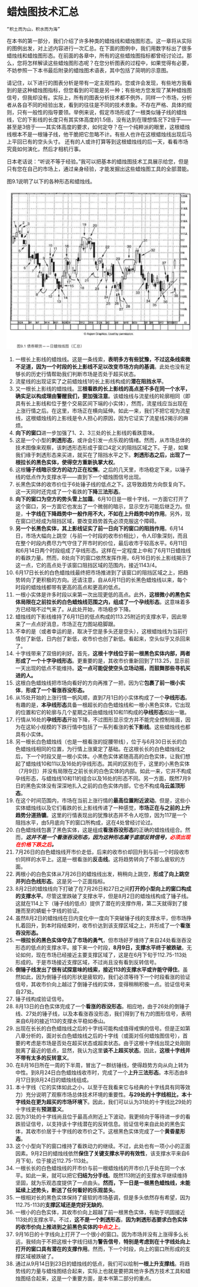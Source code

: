 # 蜡烛图技术汇总

`“积土而为山，积水而为海”`

在本书的第一部分，我们介绍了许多种类的蜡烛线和蜡烛图形态。这一章将从实际的图例出发，对上述内容进行一次汇总。在下面的图例中，我们用数字标出了很多蜡烛线和蜡烛图形态。在前面的各章中，所有的这些蜡烛图指标都曾经讨论过。那么，您将怎样解读这些蜡烛图形态呢？在您分析图表的过程中，如果觉得有必要，不妨参照一下本书最后附录的蜡烛图术语表，其中包括了简明的示意图。

请记住，以下进行的图表分析是带有一定主观性的。您或许会发现，有些地方我看到的是这种蜡烛图指标，但您看到的可能是另一种；有些地方您发现了某种蜡烛图信号，但我却没有。实际上，所有的图表分析技术都不例外，同样一个市场，分析者从各自不同的经验出发，看到的往往是不同的技术景象。不存在严格、具体的规则，只有一般性的指导要领。举例来说，假定市场形成了一根类似锤子线的蜡烛线，它的下影线的长度只有其实体高度的1.5倍，没有达到在理想情况下2倍于——甚至是3倍于——其实体高度的要求，如何定夺？在一个纯粹派的眼里，这根蜡烛线根本不是一根锤子线，他干脆把它忽略不计。有些人也许在这根蜡烛线出现后马上平回已有的空头头寸。 还有的人或许打算等到这根蜡烛线的后一天，看看市场究竟如何演化，然后才相机行事。

日本老话说：“听说不等于经验。”我可以把基本的蜡烛图技术工具展示给您，但是只有您在自己的市场上，通过亲身经验，才能发掘出这些蜡烛图工具的全部潜能。

图9.1说明了以下的各种形态和蜡烛线。

![1](../img/kline901.png)

1. 一根长上影线的蜡烛线。这是一条线索，**表明多方有些犹豫，不过这条线索微不足道，因为一个时段的长上影线不足以改变市场方向的基调**。此处也没有足够长的历史行情帮助我们判断市场是否处于超买状态。
2. 流星线的出现证实了之前蜡烛线1的长上影线构成的**潜在阻挡水平**。
3. 又一根长上影线的蜡烛线。**三根看跌的长上影线的高点差不多在同一个水平，确实足以构成理由警醒我们，要加强注意**。该蜡烛线与流星线的轮廓相同（即具有长上影线和位于整个交易区间下端的小实体），然而，流星线应当出现在上涨行情之后。在这里，市场正在横向延伸。如此一来，我们不把它视为流星线，这根蜡烛线的上影线是令人担心的原因，因为它证实了流星线2揭示的麻烦。
4. **向下的窗口**进一步加强了1、2、3三处的长上影线的看跌意味。
5. 这是一个小型的**刺透形态**，或许会引发一点乐观的情绪。然而，从市场总体的技术图像来观察，该刺透形态形成于窗口4定义的阻挡区域之下。于是，如果我们缘于刺透形态来买进，就买在了阻挡水平之下。**刺透形态之后，出现了一根拉长的黑色实体，使得空方重新执掌大权**。
6. 这根**锤子线暗示空方的动力正在松懈**。之后的几天里，市场稳定下来，以锤子线的低点作为支撑水平——直到下一个蜡烛图信号出现。
7. 长黑色实体的收市价位于6处锤子线的低点之下。这导致趋势方向恢复向下。这一天同时还完成了一个看跌的**下降三法形态**。
8. **向下的窗口为空方的势头雪上加霜**。6月10日是一根十字线，一方面它打开了这个窗口，另一方面它也发出了一个微弱的暗示，显示空方可能后继乏力。但是，**十字线在下降趋势中一般作用不大，不如在上升趋势中的作用**。另外，现在窗口已经成为阻挡区域，要改变趋势首先必须克服这个障碍。
9. **另一个长黑色实体，其上影线证实了前一日向下的窗口的阻挡作用**。6月14日，市场大幅向上跳空（与前一个时段的收市价相比），令人印象深刻，而且在整个时段内费尽力气守住了开市时的价位，最后收市于较高水平。6月11日和6月14日两个时段组成了孕线形态。这样在一定程度上中和了6月11日蜡烛线的看跌力量。然而，8处向下的窗口依然发挥作用，6月16日的长上影线揭示了这一点，它的高点处于该窗口阻挡区域的范围内，接近1143/4。
10. 6月17日长长的白色蜡烛线最终把市场推进到了该窗口的阻挡区域之上，把趋势转向了更积极的方向。还请注意，自从6月11日的长黑色蜡烛线以来，每个时段的蜡烛线都带有更高的高点和更高的低点。
11. 一根小实体是许多时段以来第一次出现更低的高点。此外，**这根微小的黑色实体局限在之前拉长的白色蜡烛线范围之内，组成了一个孕线形态**。这意味着多方已经喘不过气来了。从此处开始，市场稳步下降。
12. 蜡烛线的下影线维持了6月11日的低点构成的113.25附近的支撑水平，因此带来了一点点好消息，市场正在力图站稳脚跟。
13. 不幸的是（或者幸运的是，取决于您是多头还是空头），这根蜡烛线为当前行情创了新低，日内创了新低，收市价也创了新低。看起来，空头似乎又杀回来了。
14. 十字线带来了双倍的利好。首先，**这根十字线位于前一根黑色实体内部，两者形成了一个十字孕线形态**。更重要的是，其收市价重新回到了113.25，显示前一天出现的低点不能维持。**这一点可能促使空头立场动摇，而鼓舞那些寻机买进的人。**
15. 这根白色蜡烛线把市场向看好的方向再推了一把，因为它**包裹了前一根小实体**，**形成了一个看涨吞没形态。**
16. 从15处开始的上涨行情一帆风顺，直到7月1日的小实体构成了一个**孕线形态**。有趣的是，**本孕线形态**具备一根超长的白色蜡烛线和一根小黑色实体，它出现的位置和它的轮廓与几个星期之前由蜡烛线10和11构成的**孕线形态**如出一辙。
17. 行情从16处的**孕线形态**开始下降，不过图形显示空方并不能完全控制局面，因为在这轮小规模的下跌行情中包括了一系列看涨的**长下影线**。这些蜡烛线也都具有小实体。
18. 另一根长白色蜡烛线（也是一根看涨的捉腰带线），位于与6月30日长长的白色蜡烛线相同的位置，为行情上涨奠定了基础。在这根长长的白色蜡烛线之后，下一个时段又是一根小实体。小黑色实体紧随高高的白色实体，让我们想起了蜡烛线10和11以及16处的孕线形态。其间的区别在于，这里的小黑色实体（7月9日）并没有局限在之前长长的白色实体的内部。如此一来，它并不构成孕线形态，与蜡烛线10和11的组合以及16处的形态不同。另一方面，既然7月9日的黑色实体没有深深地扎入之前的白色实体内部，它也不构成**乌云盖顶形态**。
19. 在这个时间范围内，市场在当前上涨行情的**最高位置附近波动**。但是，这些小实体蜡烛线以及它们看跌的长上影线传递了一种感觉，**市场正在与之前的上升趋势分道扬镳**。这里的行情表现出的犹豫状态并不令人吃惊，因为117是一个阻挡水平，由5月底向下的窗口所构成，这在4处曾经讨论过。
20. 白色蜡烛线包裹了黑色实体，这是组成**看涨吞没形态**的正确的蜡烛线组合。然而，***这并不是一个看涨吞没形态，因为这种形态属于底部反转信号，<span style="color:red;">必须出现在价格下跌之后</span>。***
21. 7月26日的白色蜡烛线开市价走低，后来的收市价却回升到与前一个时段收市价同样的水平上。这是一根看涨的**反击线**。这将趋势转向了不那么疲软的方面。
22. 两根小的白色实体从7月26日的蜡烛线出发，稍稍向上跳空，**形成了向上跳空并列白色线形态**。这是另一个正面指标。
23. 8月2日的蜡烛线向下打破了在7月26日和27日之间**打开的小型向上的窗口构成的支撑水平**。尽管这里跌破了支撑水平，但是8月2日的蜡烛线构成了锤子线。这就在114上下（锤子线的低点）提供了潜在的支撑作用，第二天就得到了接踵而至的蜻蜓十字线的验证。
24. 虽然8月2日的蜡烛线在日内变化中一度向下突破锤子线的支撑水平，但市场挣扎着回升，到本时段结束时，收市价达到该支撑区域之上，并形成了一个**看涨吞没形态。**
25. **一根拉长的黑色实体夺去了市场的勇气**，但市场好歹维持了来自24处看涨吞没形态的低点的支撑水平。接下来一个时段，**8月9日，支撑水平终于被跌破**。无论如何，现在市场已经接近主要支撑区域了，这是在6月下旬于112.75-113处形成的。于是市场接近支撑区域，不过尚且没有看到反转信号。
26. **倒锤子线发出了很有试探意味的线索，接近113的支撑水平或许能守得住**。虽然如此，因为倒锤子线的形状是疲软的，我们必须等待下一个时段看涨的验证信号，其收市价向上越过了倒锤子线的实体，变得稍稍积极一点。验证信号来自27处。
27. 锤子线构成验证信号。
28. 8月13日的白色实体完成了一个**看涨的吞没形态**。相应地，由于26处的倒锤子线、27处的锤子线，以及本看涨吞没形态，我们得到了有力的图形信号，表明来自6月的接近113的支撑水平稳如泰山。
29. 出现在长长的白色蜡烛线之后的十字线可能构成值得戒惧的信号。但是正如第八章分析的，面对长白色蜡烛线之后的十字线（或面对任何蜡烛图信号），首要的考虑是市场是否处在超买状态或超卖状态。由于这根十字线出现之处刚刚脱离了最近的低点，显然，我认为这里**谈不上超买状态**。因此，**这根十字线并不带有太多的反转意义**。
30. 在8月16日所在一周的下半周，冒出了一群纺锤线，使得趋势方向从向上转为中性。到8月24日白色蜡烛线收市时，完成了一个**上升三法形态**。本形态由8月17日到8月24日的蜡烛线组成。
31. 本十字线（它的实体如此之小，以至于在我看来它与经典的十字线具有同等效力）充分说明了观察市场总体技术环境的重要性。**与29处的十字线相比，本十字线处在更为超买的市场环境下**。因此，我们可以认为31处的十字线比29处的十字线更有**预测意义**。
32. 因为31处的十字线尚且位于最高点附近上下波动，我更倾向于等待进一步的看跌验证信号，以支持该十字线潜在的反转信息。验证信号来自此处的黑色实体，其收市价居于十字线的收市价之下。这根黑色实体完成了一个**黄昏星形态**。
33. 这个小型向下的窗口维持了看跌动力的继续。不过，此处也有一项小小的正面因素。9月2日的蜡烛线依然**保住了关键支撑水平的有效性**，该支撑水平来自6月下旬，位于接近112.75-113处。
34. 一根长长的白色蜡烛线的开市价与前一根蜡烛线的开市价几乎处在同一个水平。如此一来，就可以把它**归结为分手线**。既然113附近的支撑水平继续维持坚固，就为乐观态度提供了一点由头。**然而，下一日是一根黑色蜡烛线，未能延续上述势头，断送了任何看好的乐观苗头**。
35. 一根相对长的黑色实体保持了疲软的市场基调，但是多头依然存有希望，因为112.75-113的**支撑区域还是完好无缺的**。
36. 一根小的白色实体，其收市价向上超越了前一根黑色实体，有助于巩固接近113处的支撑水平。不过，**这不是一个刺透形态**，**因为刺透形态要求白色实体的收市价向上推进到之前黑色实体的<span style="color:red;">中点之上</span>**。
37. 9月16日的十字线向上打开了一个很小的窗口。因为市场并没有上涨得多么长远，我倾向于不把这根十字线归结为**警告信号**，**特别是考虑到在十字线处向上打开的窗口具有潜在的支撑作用**。然而，下一个时段，向上的窗口所形成的支撑区域被跌破了。
38. 通过从9月14日到23日的蜡烛线的低点，我们可以绘制**一根上升支撑线**。将趋势线的力量与蜡烛图结合起来，实际上也就是要把其他许多西方技术工具和蜡烛图结合起来，这是一个重要方面，是本书第二部分的重点。
